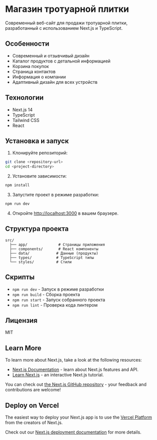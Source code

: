 # Магазин тротуарной плитки

Современный веб-сайт для продажи тротуарной плитки, разработанный с использованием Next.js и TypeScript.

## Особенности

- Современный и отзывчивый дизайн
- Каталог продуктов с детальной информацией
- Корзина покупок
- Страница контактов
- Информация о компании
- Адаптивный дизайн для всех устройств

## Технологии

- Next.js 14
- TypeScript
- Tailwind CSS
- React

## Установка и запуск

1. Клонируйте репозиторий:
```bash
git clone <repository-url>
cd <project-directory>
```

2. Установите зависимости:
```bash
npm install
```

3. Запустите проект в режиме разработки:
```bash
npm run dev
```

4. Откройте [http://localhost:3000](http://localhost:3000) в вашем браузере.

## Структура проекта

```
src/
  ├── app/              # Страницы приложения
  ├── components/       # React компоненты
  ├── data/            # Данные (продукты)
  ├── types/           # TypeScript типы
  └── styles/          # Стили
```

## Скрипты

- `npm run dev` - Запуск в режиме разработки
- `npm run build` - Сборка проекта
- `npm run start` - Запуск собранного проекта
- `npm run lint` - Проверка кода линтером

## Лицензия

MIT

## Learn More

To learn more about Next.js, take a look at the following resources:

- [Next.js Documentation](https://nextjs.org/docs) - learn about Next.js features and API.
- [Learn Next.js](https://nextjs.org/learn) - an interactive Next.js tutorial.

You can check out [the Next.js GitHub repository](https://github.com/vercel/next.js) - your feedback and contributions are welcome!

## Deploy on Vercel

The easiest way to deploy your Next.js app is to use the [Vercel Platform](https://vercel.com/new?utm_medium=default-template&filter=next.js&utm_source=create-next-app&utm_campaign=create-next-app-readme) from the creators of Next.js.

Check out our [Next.js deployment documentation](https://nextjs.org/docs/app/building-your-application/deploying) for more details.
